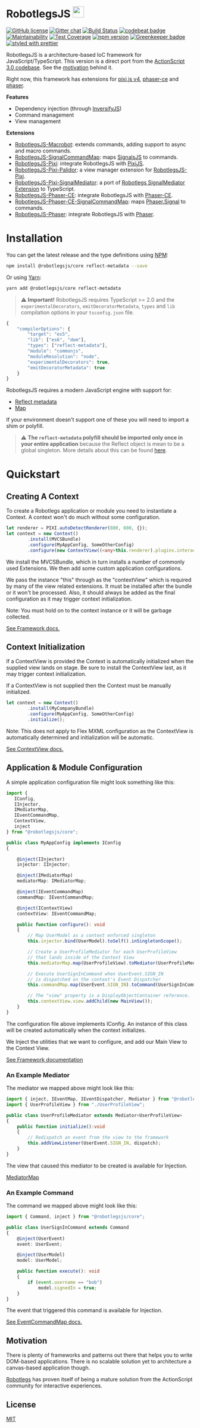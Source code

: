RobotlegsJS <img src="media/robotlegs.png?raw=true" width="30" height="30" />
===

[![GitHub license](https://img.shields.io/badge/license-MIT-green.svg)](https://github.com/RobotlegsJS/RobotlegsJS/blob/master/LICENSE)
[![Gitter chat](https://badges.gitter.im/RobotlegsJS/RobotlegsJS.svg)](https://gitter.im/RobotlegsJS/RobotlegsJS)
[![Build Status](https://secure.travis-ci.org/RobotlegsJS/RobotlegsJS.svg?branch=master)](https://travis-ci.org/RobotlegsJS/RobotlegsJS)
[![codebeat badge](https://codebeat.co/badges/71e222e9-851f-456d-85da-191686af0be5)](https://codebeat.co/projects/github-com-robotlegsjs-robotlegsjs-master)
[![Maintainability](https://api.codeclimate.com/v1/badges/6a6bb3d51f955aef1cd7/maintainability)](https://codeclimate.com/github/RobotlegsJS/RobotlegsJS/maintainability)
[![Test Coverage](https://api.codeclimate.com/v1/badges/6a6bb3d51f955aef1cd7/test_coverage)](https://codeclimate.com/github/RobotlegsJS/RobotlegsJS/test_coverage)
[![npm version](https://badge.fury.io/js/%40robotlegsjs%2Fcore.svg)](https://badge.fury.io/js/%40robotlegsjs%2Fcore)
[![Greenkeeper badge](https://badges.greenkeeper.io/RobotlegsJS/RobotlegsJS.svg)](https://greenkeeper.io/)
[![styled with prettier](https://img.shields.io/badge/styled_with-prettier-ff69b4.svg)](https://github.com/prettier/prettier)

RobotlegsJS is a architecture-based IoC framework for JavaScript/TypeScript. This
version is a direct port from the [ActionScript 3.0 codebase](https://github.com/robotlegs/robotlegs-framework).
See the [motivation](#motivation) behind it.

Right now, this framework has extensions for [pixi.js v4](https://github.com/pixijs/pixi.js),
[phaser-ce](https://github.com/photonstorm/phaser-ce) and [phaser](https://github.com/photonstorm/phaser).

**Features**

- Dependency injection (through [InversifyJS](https://github.com/inversify/InversifyJS))
- Command management
- View management

**Extensions**

- [RobotlegsJS-Macrobot](https://github.com/RobotlegsJS/RobotlegsJS-Macrobot): extends commands, adding support to async and macro commands.
- [RobotlegsJS-SignalCommandMap](https://github.com/RobotlegsJS/RobotlegsJS-SignalCommandMap): maps [SignalsJS](https://github.com/RobotlegsJS/SignalsJS) to commands.
- [RobotlegsJS-Pixi](https://github.com/RobotlegsJS/RobotlegsJS-Pixi): integrate RobotlegsJS with [PixiJS](https://github.com/pixijs/pixi.js).
- [RobotlegsJS-Pixi-Palidor](https://github.com/RobotlegsJS/RobotlegsJS-Pixi-Palidor): a view manager extension for [RobotlegsJS-Pixi](https://github.com/RobotlegsJS/RobotlegsJS-Pixi).
- [RobotlegsJS-Pixi-SignalMediator](https://github.com/RobotlegsJS/RobotlegsJS-Pixi-SignalMediator): a port of [Robotlegs SignalMediator Extension](https://github.com/MrDodson/robotlegs-extensions-SignalMediator) to TypeScript.
- [RobotlegsJS-Phaser-CE](https://github.com/RobotlegsJS/RobotlegsJS-Phaser-CE): integrate RobotlegsJS with [Phaser-CE](https://github.com/photonstorm/phaser-ce).
- [RobotlegsJS-Phaser-CE-SignalCommandMap](https://github.com/RobotlegsJS/RobotlegsJS-Phaser-CE-SignalCommandMap): maps [Phaser.Signal](https://photonstorm.github.io/phaser-ce/Phaser.Signal.html) to commands.
- [RobotlegsJS-Phaser](https://github.com/RobotlegsJS/RobotlegsJS-Phaser): integrate RobotlegsJS with [Phaser](https://github.com/photonstorm/phaser).

Installation
===

You can get the latest release and the type definitions using [NPM](https://www.npmjs.com/):

```bash
npm install @robotlegsjs/core reflect-metadata --save
```

Or using [Yarn](https://yarnpkg.com/en/):

```bash
yarn add @robotlegsjs/core reflect-metadata
````

> :warning: **Important!** RobotlegsJS requires TypeScript >= 2.0 and the `experimentalDecorators`, `emitDecoratorMetadata`, `types` and `lib`
compilation options in your `tsconfig.json` file.

```js
{
    "compilerOptions": {
        "target": "es5",
        "lib": ["es6", "dom"],
        "types": ["reflect-metadata"],
        "module": "commonjs",
        "moduleResolution": "node",
        "experimentalDecorators": true,
        "emitDecoratorMetadata": true
    }
}
```

RobotlegsJS requires a modern JavaScript engine with support for:

- [Reflect metadata](https://rbuckton.github.io/reflect-metadata/)
- [Map](https://developer.mozilla.org/en-US/docs/Web/JavaScript/Reference/Global_Objects/Map)

If your environment doesn't support one of these you will need to import a shim or polyfill.

> :warning: **The `reflect-metadata` polyfill should be imported only once in your entire application** because the Reflect object is mean to be a global singleton. More details about this can be found [here](https://github.com/inversify/InversifyJS/issues/262#issuecomment-227593844).

Quickstart
===

## Creating A Context

To create a Robotlegs application or module you need to instantiate a Context. A
context won't do much without some configuration.

```ts
let renderer = PIXI.autoDetectRenderer(800, 600, {});
let context = new Context()
        .install(MVCSBundle)
        .configure(MyAppConfig, SomeOtherConfig)
        .configure(new ContextView((<any>this.renderer).plugins.interaction));
```

We install the MVCSBundle, which in turn installs a number of commonly used
Extensions. We then add some custom application configurations.

We pass the instance "this" through as the "contextView" which is required by
many of the view related extensions. It must be installed after the bundle or it
won't be processed. Also, it should always be added as the final configuration
as it may trigger context initialization.

Note: You must hold on to the context instance or it will be garbage collected.

[See Framework docs.](docs/robotlegs/framework)

## Context Initialization

If a ContextView is provided the Context is automatically initialized when the
supplied view lands on stage. Be sure to install the ContextView last, as it may
trigger context initialization.

If a ContextView is not supplied then the Context must be manually initialized.

```ts
let context = new Context()
        .install(MyCompanyBundle)
        .configure(MyAppConfig, SomeOtherConfig)
        .initialize();
```

Note: This does not apply to Flex MXML configuration as the ContextView is
automatically determined and initialization will be automatic.

[See ContextView docs.](docs/robotlegs/extensions/contextView)

## Application & Module Configuration

A simple application configuration file might look something like this:

```ts
import {
   IConfig,
   IInjector,
   IMediatorMap,
   IEventCommandMap,
   ContextView,
   inject
} from "@robotlegsjs/core";

public class MyAppConfig implements IConfig
{

    @inject(IInjector)
    injector: IInjector;

    @inject(IMediatorMap)
    mediatorMap: IMediatorMap;

    @inject(IEventCommandMap)
    commandMap: IEventCommandMap;

    @inject(IContextView)
    contextView: IEventCommandMap;

    public function configure(): void
    {
        // Map UserModel as a context enforced singleton
        this.injector.bind(UserModel).toSelf().inSingletonScope();

        // Create a UserProfileMediator for each UserProfileView
        // that lands inside of the Context View
        this.mediatorMap.map(UserProfileView).toMediator(UserProfileMediator);

        // Execute UserSignInCommand when UserEvent.SIGN_IN
        // is dispatched on the context's Event Dispatcher
        this.commandMap.map(UserEvent.SIGN_IN).toCommand(UserSignInCommand);

        // The "view" property is a DisplayObjectContainer reference.
        this.contextView.view.addChild(new MainView());
    }
}
```

The configuration file above implements IConfig. An instance of this class will
be created automatically when the context initializes.

We Inject the utilities that we want to configure, and add our Main View to the
Context View.

[See Framework documentation](docs/robotlegs/framework)

### An Example Mediator

The mediator we mapped above might look like this:

```ts
import { inject, IEventMap, IEventDispatcher, Mediator } from "@robotlegsjs/core";
import { UserProfileView } from "./UserProfileView";

public class UserProfileMediator extends Mediator<UserProfileView>
{
    public function initialize():void
    {
        // Redispatch an event from the view to the framework
        this.addViewListener(UserEvent.SIGN_IN, dispatch);
    }
}
```

The view that caused this mediator to be created is available for Injection.

[MediatorMap](https://github.com/robotlegs/robotlegs-framework/tree/master/src/robotlegs/bender/extensions/mediatorMap)

### An Example Command

The command we mapped above might look like this:

```ts
import { Command, inject } from "@robotlegsjs/core";

public class UserSignInCommand extends Command
{
    @inject(UserEvent)
    event: UserEvent;

    @inject(UserModel)
    model: UserModel;

    public function execute(): void
    {
        if (event.username == "bob")
            model.signedIn = true;
    }
}
```

The event that triggered this command is available for Injection.

[See EventCommandMap docs.](docs/robotlegs/extensions/eventCommandMap)

Motivation
---

There is plenty of frameworks and patterns out there that helps you to write
DOM-based applications. There is no scalable solution yet to architecture a
canvas-based application though.

[Robotlegs](http://www.robotlegs.org) has proven itself of being a mature solution from the ActionScript
community for interactive experiences.

License
---

[MIT](LICENSE)
